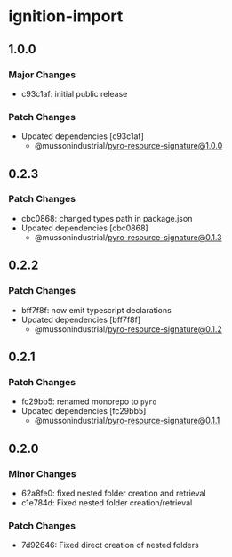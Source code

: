 # ignition-import

## 1.0.0

### Major Changes

-   c93c1af: initial public release

### Patch Changes

-   Updated dependencies [c93c1af]
    -   @mussonindustrial/pyro-resource-signature@1.0.0

## 0.2.3

### Patch Changes

-   cbc0868: changed types path in package.json
-   Updated dependencies [cbc0868]
    -   @mussonindustrial/pyro-resource-signature@0.1.3

## 0.2.2

### Patch Changes

-   bff7f8f: now emit typescript declarations
-   Updated dependencies [bff7f8f]
    -   @mussonindustrial/pyro-resource-signature@0.1.2

## 0.2.1

### Patch Changes

-   fc29bb5: renamed monorepo to `pyro`
-   Updated dependencies [fc29bb5]
    -   @mussonindustrial/pyro-resource-signature@0.1.1

## 0.2.0

### Minor Changes

-   62a8fe0: fixed nested folder creation and retrieval
-   c1e784d: Fixed nested folder creation/retrieval

### Patch Changes

-   7d92646: Fixed direct creation of nested folders
